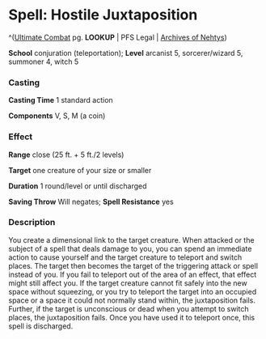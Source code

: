 # Spell: Hostile Juxtaposition

^([Ultimate Combat][ss-hostile-juxtaposition] pg. **LOOKUP** | PFS Legal | [Archives of Nehtys][sn-hostile-juxtaposition])

**School** conjuration (teleportation); **Level** arcanist 5, sorcerer/wizard 5, summoner 4, witch 5

### Casting

**Casting Time** 1 standard action  

**Components** V, S, M (a coin)

### Effect

**Range** close (25 ft. + 5 ft./2 levels)  

**Target** one creature of your size or smaller  

**Duration** 1 round/level or until discharged  

**Saving Throw** Will negates; **Spell Resistance** yes

### Description

You create a dimensional link to the target creature. When attacked or the subject of a spell that deals damage to you, you can spend an immediate action to cause yourself and the target creature to teleport and switch places. The target then becomes the target of the triggering attack or spell instead of you. If you fail to teleport out of the area of an effect, that effect might still affect you. If the target creature cannot fit safely into the new space without squeezing, or you try to teleport the target into an occupied space or a space it could not normally stand within, the juxtaposition fails. Further, if the target is unconscious or dead when you attempt to switch places, the juxtaposition fails. Once you have used it to teleport once, this spell is discharged.

[ss-hostile-juxtaposition]: http://paizo.com/pathfinderRPG/v57
[sn-hostile-juxtaposition]: http://www.archivesofnethys.com/SpellDisplay.aspx?ItemName=Hostile%20Juxtaposition
